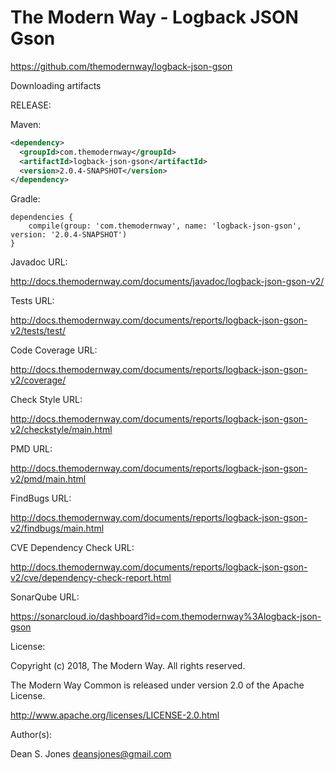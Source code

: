 The Modern Way - Logback JSON Gson
======

https://github.com/themodernway/logback-json-gson

Downloading artifacts

RELEASE:

Maven:
```xml
<dependency>
  <groupId>com.themodernway</groupId>
  <artifactId>logback-json-gson</artifactId>
  <version>2.0.4-SNAPSHOT</version>
</dependency>
```
Gradle:
```
dependencies {
    compile(group: 'com.themodernway', name: 'logback-json-gson', version: '2.0.4-SNAPSHOT')
}
```
Javadoc URL:

http://docs.themodernway.com/documents/javadoc/logback-json-gson-v2/

Tests URL:

http://docs.themodernway.com/documents/reports/logback-json-gson-v2/tests/test/

Code Coverage URL:

http://docs.themodernway.com/documents/reports/logback-json-gson-v2/coverage/

Check Style URL:

http://docs.themodernway.com/documents/reports/logback-json-gson-v2/checkstyle/main.html

PMD URL:

http://docs.themodernway.com/documents/reports/logback-json-gson-v2/pmd/main.html

FindBugs URL:

http://docs.themodernway.com/documents/reports/logback-json-gson-v2/findbugs/main.html

CVE Dependency Check URL:

http://docs.themodernway.com/documents/reports/logback-json-gson-v2/cve/dependency-check-report.html

SonarQube URL:

https://sonarcloud.io/dashboard?id=com.themodernway%3Alogback-json-gson

License:

Copyright (c) 2018, The Modern Way. All rights reserved.

The Modern Way Common is released under version 2.0 of the Apache License.

http://www.apache.org/licenses/LICENSE-2.0.html

Author(s):

Dean S. Jones
deansjones@gmail.com
